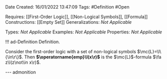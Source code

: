 <br />
<br />

Date Created: 16/01/2022 13:47:09
Tags: #Definition #Open

Requires: [[First-Order Logic]], [[Non-Logical Symbols]], [[Formula]]
Constructions: [[Empty Set]]
Generalizations: _Not Applicable_

Types: _Not Applicable_
Examples: _Not Applicable_ 
Properties: _Not Applicable_

!!! ad-Definition Definition.

Consider the first-order logic with a set of non-logical symbols $\mc{L}=\l\{\in\r\}$. Then **$\operatorname{emp}\l(x\r)$** is the $\mc{L}$-formula $\fa z\l(z\not\in x\r)$.

--- admonition
